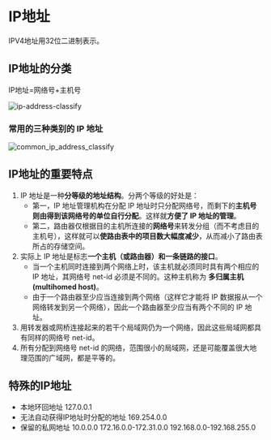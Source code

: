 # IP地址
IPV4地址用32位二进制表示。

## IP地址的分类
IP地址=网络号+主机号

![ip-address-classify](/assets/ip-address-classify.png)

### 常用的三种类别的 IP 地址
![common_ip_address_classify](/assets/common_ip_address_classify.png)

## IP地址的重要特点
1. IP 地址是一种**分等级的地址结构**。分两个等级的好处是：
    * 第一，IP 地址管理机构在分配 IP 地址时只分配网络号，而剩下的**主机号则由得到该网络号的单位自行分配**。这样就**方便了 IP 地址的管理**。
    * 第二，路由器仅根据目的主机所连接的**网络号**来转发分组（而不考虑目的主机号），这样就可以**使路由表中的项目数大幅度减少**，从而减小了路由表所占的存储空间。
2. 实际上 IP 地址是标志**一个主机（或路由器）和一条链路的接口**。
    * 当一个主机同时连接到两个网络上时，该主机就必须同时具有两个相应的 IP 地址，其网络号 net-id 必须是不同的。这种主机称为 **多归属主机(multihomed host)**。
    * 由于一个路由器至少应当连接到两个网络（这样它才能将 IP 数据报从一个网络转发到另一个网络），因此一个路由器至少应当有两个不同的 IP 地址。
3. 用转发器或网桥连接起来的若干个局域网仍为一个网络，因此这些局域网都具有同样的网络号 net-id。
4.  所有分配到网络号 net-id 的网络，范围很小的局域网，还是可能覆盖很大地理范围的广域网，都是平等的。

## 特殊的IP地址
* 本地环回地址 127.0.0.1
* 无法自动获得IP地址时分配的地址 169.254.0.0
* 保留的私网地址
  10.0.0.0
  172.16.0.0-172.31.0.0
  192.168.0.0-192.168.255.0
